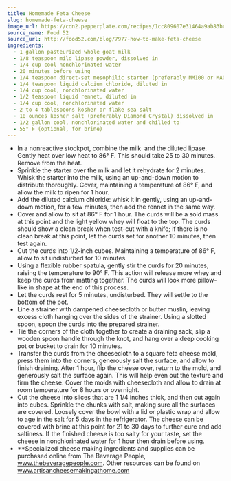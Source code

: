 ```yaml
---
title: Homemade Feta Cheese
slug: homemade-feta-cheese
image_url: https://cdn2.pepperplate.com/recipes/1cc809607e31464a9ab83b43045c2fd7.jpg
source_name: Food 52
source_url: http://food52.com/blog/7977-how-to-make-feta-cheese
ingredients:
  - 1 gallon pasteurized whole goat milk
  - 1/8 teaspoon mild lipase powder, dissolved in
  - 1/4 cup cool nonchlorinated water
  - 20 minutes before using
  - 1/4 teaspoon direct-set mesophilic starter (preferably MM100 or MA011)
  - 1/4 teaspoon liquid calcium chloride, diluted in
  - 1/4 cup cool, nonchlorinated water
  - 1/2 teaspoon liquid rennet, diluted in
  - 1/4 cup cool, nonchlorinated water
  - 2 to 4 tablespoons kosher or flake sea salt
  - 10 ounces kosher salt (preferably Diamond Crystal) dissolved in
  - 1/2 gallon cool, nonchlorinated water and chilled to
  - 55° F (optional, for brine)
---
```


* In a nonreactive stockpot, combine the milk  and the diluted lipase. Gently heat over low heat to 86° F. This should take 25 to 30 minutes. Remove from the heat.
* Sprinkle the starter over the milk and let it rehydrate for 2 minutes. Whisk the starter into the milk, using an up-and-down motion to distribute thoroughly. Cover, maintaining a temperature of 86° F, and allow the milk to ripen for 1 hour.
* Add the diluted calcium chloride: whisk it in gently, using an up-and-down motion, for a few minutes, then add the rennet in the same way.
* Cover and allow to sit at 86° F for 1 hour. The curds will be a sold mass at this point and the light yellow whey will float to the top. The curds should show a clean break when test-cut with a knife; if there is no clean break at this point, let the curds set for another 10 minutes, then test again.
* Cut the curds into 1/2-inch cubes. Maintaining a temperature of 86° F, allow to sit undisturbed for 10 minutes.
* Using a flexible rubber spatula, gently stir the curds for 20 minutes, raising the temperature to 90° F. This action will release more whey and keep the curds from matting together. The curds will look more pillow-like in shape at the end of this process.
* Let the curds rest for 5 minutes, undisturbed. They will settle to the bottom of the pot.
* Line a strainer with dampened cheesecloth or butter muslin, leaving excess cloth hanging over the sides of the strainer. Using a slotted spoon, spoon the curds into the prepared strainer.
* Tie the corners of the cloth together to create a draining sack, slip a wooden spoon handle through the knot, and hang over a deep cooking pot or bucket to drain for 10 minutes.
* Transfer the curds from the cheesecloth to a square feta cheese mold, press them into the corners, generously salt the surface, and allow to finish draining. After 1 hour, flip the cheese over, return to the mold, and generously salt the surface again. This will help even out the texture and firm the cheese. Cover the molds with cheesecloth and allow to drain at room temperature for 8 hours or overnight.
* Cut the cheese into slices that are 1 1/4 inches thick, and then cut again into cubes. Sprinkle the chunks with salt, making sure all the surfaces are covered. Loosely cover the bowl with a lid or plastic wrap and allow to age in the salt for 5 days in the refrigerator. The cheese can be covered with brine at this point for 21 to 30 days to further cure and add saltiness. If the finished cheese is too salty for your taste, set the cheese in nonchlorinated water for 1 hour then drain before using.
* **Specialized cheese making ingredients and supplies can be purchased online from The Beverage People, www.thebeveragepeople.com. Other resources can be found on www.artisancheesemakingathome.com
